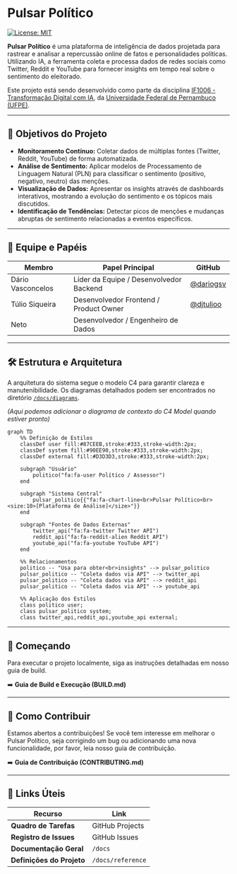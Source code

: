 # Pulsar Político

[![License: MIT](https://img.shields.io/badge/License-MIT-yellow.svg)](https://opensource.org/licenses/MIT)

**Pulsar Político** é uma plataforma de inteligência de dados projetada para rastrear e analisar a repercussão online de fatos e personalidades políticas. Utilizando IA, a ferramenta coleta e processa dados de redes sociais como Twitter, Reddit e YouTube para fornecer insights em tempo real sobre o sentimento do eleitorado.

Este projeto está sendo desenvolvido como parte da disciplina [IF1006 - Transformação Digital com IA](https://github.com/assertlab/ai-design-engineering), da [Universidade Federal de Pernambuco (UFPE)](https://www.ufpe.br).

---

## 🎯 Objetivos do Projeto

- **Monitoramento Contínuo:** Coletar dados de múltiplas fontes (Twitter, Reddit, YouTube) de forma automatizada.
- **Análise de Sentimento:** Aplicar modelos de Processamento de Linguagem Natural (PLN) para classificar o sentimento (positivo, negativo, neutro) das menções.
- **Visualização de Dados:** Apresentar os insights através de dashboards interativos, mostrando a evolução do sentimento e os tópicos mais discutidos.
- **Identificação de Tendências:** Detectar picos de menções e mudanças abruptas de sentimento relacionadas a eventos específicos.

---

## 👥 Equipe e Papéis

| Membro             | Papel Principal      | GitHub                               |
| ------------------ | ------------------------------------ | ------------------------------------ |
| Dário Vasconcelos  | Líder da Equipe / Desenvolvedor Backend | [@dariogsv](https://github.com/dariogsv) |
| Túlio Siqueira    | Desenvolvedor Frontend / Product Owner | [@djtulioo](https://github.com/djtulioo) |
| Neto               | Desenvolvedor / Engenheiro de Dados    | [](https://github.com/)   |

---

## 🛠️ Estrutura e Arquitetura

A arquitetura do sistema segue o modelo C4 para garantir clareza e manutenibilidade. Os diagramas detalhados podem ser encontrados no diretório [`/docs/diagrams`](./docs/diagrams/).

*(Aqui podemos adicionar o diagrama de contexto do C4 Model quando estiver pronto)*

```mermaid
graph TD
    %% Definição de Estilos
    classDef user fill:#87CEEB,stroke:#333,stroke-width:2px;
    classDef system fill:#90EE90,stroke:#333,stroke-width:2px;
    classDef external fill:#D3D3D3,stroke:#333,stroke-width:2px;

    subgraph "Usuário"
        politico("fa:fa-user Político / Assessor")
    end

    subgraph "Sistema Central"
        pulsar_politico{{"fa:fa-chart-line<br>Pulsar Político<br><size:10>[Plataforma de Análise]</size>"}}
    end

    subgraph "Fontes de Dados Externas"
        twitter_api("fa:fa-twitter Twitter API")
        reddit_api("fa:fa-reddit-alien Reddit API")
        youtube_api("fa:fa-youtube YouTube API")
    end

    %% Relacionamentos
    politico -- "Usa para obter<br>insights" --> pulsar_politico
    pulsar_politico -- "Coleta dados via API" --> twitter_api
    pulsar_politico -- "Coleta dados via API" --> reddit_api
    pulsar_politico -- "Coleta dados via API" --> youtube_api

    %% Aplicação dos Estilos
    class politico user;
    class pulsar_politico system;
    class twitter_api,reddit_api,youtube_api external;
```

---

## 🚀 Começando

Para executar o projeto localmente, siga as instruções detalhadas em nosso guia de build.

➡️ **Guia de Build e Execução (BUILD.md)**

---

## 🤝 Como Contribuir

Estamos abertos a contribuições! Se você tem interesse em melhorar o Pulsar Político, seja corrigindo um bug ou adicionando uma nova funcionalidade, por favor, leia nosso guia de contribuição.

➡️ **Guia de Contribuição (CONTRIBUTING.md)**

---

## 🔗 Links Úteis

| Recurso                | Link                                                              |
| ---------------------- | ----------------------------------------------------------------- |
| **Quadro de Tarefas**  | GitHub Projects |
| **Registro de Issues** | GitHub Issues |
| **Documentação Geral** | `/docs` |
| **Definições do Projeto** | `/docs/reference` |